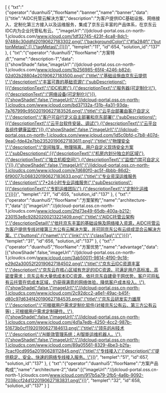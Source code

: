 [
	{
		"txt":"{\"operator\":\"duanhui5\",\"floorName\":\"banner\",\"name\":\"banner\",\"data\":[{\"title\":\"AIDC托管云解决方案\",\"description\":\"为客户提供IDC基础设施、网络接入、定制化第三方接入以及运维服务，集成了京东云丰富的产品体系，在京东云IDC内为企业托管私有云。\",\"imageUrl\":\"//jdcloud-portal.oss.cn-north-1.jcloudcs.com/www.jcloud.com/1df32745-423f-4ca8-8dc1-97488c30ddfd20190627183302.png\",\"backgroundColor\":\"#1a284f\",\"buttonMetas\":[],\"tagMetas\":[]}]}",
		"templet":"11",
		"id":654,
		"solution_id":"137"
	},
	{
		"txt":"{\"operator\":\"duanhui5\",\"floorName\":\"方案特点\",\"name\":\"description-1\",\"data\":[{\"showShade\":false,\"imageUrl\":\"//jdcloud-portal.oss.cn-north-1.jcloudcs.com/www.jcloud.com/1b256985-65f4-4246-b82d-02d02b28804e20190627183500.png\",\"title\":\"基础设施由京东云提供\",\"description\":\"丰富可靠的基础资源\",\"subDescriptions\":[{\"descriptionText\":\"IDC机房\"},{\"descriptionText\":\"服务器(可定制化)\"},{\"descriptionText\":\"网络设备(可定制化)\"}]},{\"showShade\":false,\"imageUrl\":\"//jdcloud-portal.oss.cn-north-1.jcloudcs.com/www.jcloud.com/bd37132a-f31b-4a31-93da-7a767999c95020190627183526.png\",\"title\":\"云平台部署由客户自定义\",\"description\":\"客户可自行定义自主部署和京东部署\",\"subDescriptions\":[{\"descriptionText\":\"云平台软件安装、调试\"},{\"descriptionText\":\"云平台各组件健康监控\"}]},{\"showShade\":false,\"imageUrl\":\"//jdcloud-portal.oss.cn-north-1.jcloudcs.com/www.jcloud.com/1d5c0bfd-c7b8-407d-9ea0-fde42e7bb23520190627183611.png\",\"title\":\"物理安全\",\"description\":\"空间独享，物理隔离，用户自定义现场安全方案\",\"subDescriptions\":[{\"descriptionText\":\"机房内划分独立的区域\"},{\"descriptionText\":\"独立机柜空间\"},{\"descriptionText\":\"监控门禁可自定义\"}]},{\"showShade\":false,\"imageUrl\":\"//jdcloud-portal.oss.cn-north-1.jcloudcs.com/www.jcloud.com/e7d680f0-ac5f-4bbb-86d2-6f90077c068320190627183633.png\",\"title\":\"专业资深运维服务\",\"description\":\"7*24小时专业运维服务\",\"subDescriptions\":[{\"descriptionText\":\"专职运维团队\"},{\"descriptionText\":\"定制化运维\"}]}]}",
		"templet":"21",
		"id":655,
		"solution_id":"137"
	},
	{
		"txt":"{\"operator\":\"duanhui5\",\"floorName\":\"方案架构\",\"name\":\"architecture-1\",\"data\":[{\"imageUrl\":\"//jdcloud-portal.oss.cn-north-1.jcloudcs.com/www.jcloud.com/2fd73e49-65db-400a-b212-230153e8c92820200213221409.png\",\"title\":\"AIDC托管云架构\",\"descriptionDetail\":\"依托京东丰富的基础设施及网络接入资源，AIDC托管云为客户提供专线对接第三方公有云解决方案，并可同京东公有云组成混合云解决方案。\",\"buttons\":{\"name\":\"\",\"link\":\"\",\"classTag\":\"\"}}]}",
		"templet":"31",
		"id":656,
		"solution_id":"137"
	},
	{
		"txt":"{\"operator\":\"duanhui5\",\"floorName\":\"方案优势\",\"name\":\"advantage\",\"data\":[{\"showShade\":false,\"imageUrl\":\"//jdcloud-portal.oss.cn-north-1.jcloudcs.com/www.jcloud.com/3ab50011-9814-4f90-9c18-e29d2a30052f20190627184502.png\",\"title\":\"京东云IDC资源丰富\",\"description\":\"京东云在核心区域有充足的IDC资源，可满足用户高标准、高密度需求；京东云有大量低成本IDC资源，依托京东自建骨干网优势，客户可将私有云托管在低成本区域，仍获得满意的网络体验，降低客户成本投入。\"},{\"showShade\":false,\"imageUrl\":\"//jdcloud-portal.oss.cn-north-1.jcloudcs.com/www.jcloud.com/2c92dcc2-a6e1-49ac-b45f-d80c97d634f420190627184535.png\",\"title\":\"京东云研发实力雄厚\",\"description\":\"可根据用户需求定制化软件(对接京东公有云、第三方公有云等)；可根据用户需求定制硬件。\"},{\"showShade\":false,\"imageUrl\":\"//jdcloud-portal.oss.cn-north-1.jcloudcs.com/www.jcloud.com/4d1a7edb-4250-4cc2-987b-51673b0cf11920190627184613.png\",\"title\":\"领先的AI技术\",\"description\":\"AI能效管理系统；AI智能运维机器人。\"},{\"showShade\":false,\"imageUrl\":\"//jdcloud-portal.oss.cn-north-1.jcloudcs.com/www.jcloud.com/89a05561-8329-4be3-b2fa-7cacf0cd995a20190628112845.png\",\"title\":\"专线接入\",\"description\":\"提供稳定、安全、快速的网络专线接入服务。\"}]}",
		"templet":"51",
		"id":657,
		"solution_id":"137"
	},
	{
		"txt":"{\"operator\":\"duanhui5\",\"floorName\":\"方案产品构成\",\"name\":\"architecture-2\",\"data\":[{\"imageUrl\":\"//jdcloud-portal.oss.cn-north-1.jcloudcs.com/www.jcloud.com/917b5a79-2fb5-4a6b-9092-7038ccf24d1220190627183831.png\"}]}",
		"templet":"32",
		"id":658,
		"solution_id":"137"
	}
]